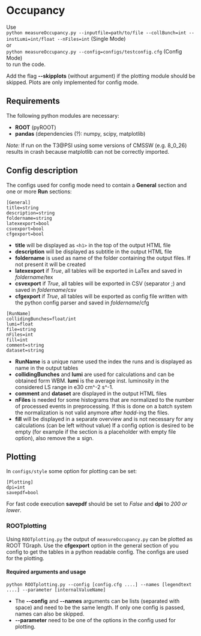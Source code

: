# Occupancy

Use    
`python measureOccupancy.py --inputfile=path/to/file --collBunch=int --instLumi=int/float --nFiles=int`  (Single Mode)  
or   
`python measureOccupancy.py --config=configs/testconfig.cfg`  (Config Mode)   
to run the code.

Add the flag __--skipplots__ (without argument) if the plotting module should be skipped. Plots are only implemented for config mode.

## Requirements
The following python modules are necessary:
* __ROOT__ (pyROOT)
* __pandas__ (dependencies (?): numpy, scipy, matplotlib)

_Note:_ If run on the T3@PSI using some versions of CMSSW (e.g. 8_0_26) results in crash because matplotlib can not be correctly imported.

## Config description
The configs used for config mode need to contain a __General__ section and one or more __Run__ sections:

    [General]
    title=string
    description=string
    foldername=string
    latexexport=bool
    csvexport=bool
    cfgexport=bool

* __title__ will be displayed as `<h1>` in the top of the output HTML file
* __description__  will be displayed as subtitle in the output HTML file
* __foldername__ is used as name of the folder containing the output files. If not present it will be created
* __latexexport__ if _True_, all tables will be exported in LaTex and saved in _foldername_/tex
* __csvexport__ if _True_, all tables will be exported in CSV (separator ;) and saved in _foldername_/csv
* __cfgexport__ if _True_, all tables will be exported as config file written with the python config parser and saved in _foldername_/cfg

```
[RunName]
collidingBunches=float/int
lumi=float
file=string
nFiles=int
fill=int
comment=string
dataset=string
```
* __RunName__ is a unique name used the index the runs and is displayed as name in the output tables
* __collidingBunches__ and __lumi__ are used for calculations and can be obtained form WBM. __lumi__ is the average inst. luminosity in the considered LS range in e30 cm^-2 s^-1.
* __comment__ and __dataset__ are displayed in the output HTML files
* __nFiles__ is needed for some histograms that are normalized to the number of processed events in preprocessing. If this is done on a batch system the normalization is not valid anymore after _hadd_-ing the files.
* __fill__ will be displayed in a separate overview and is not necessary for any calculations (can be left without value)
If a config option is desired to be empty (for example if the section is a placeholder with empty file option), also remove the __=__ sign.


## Plotting
In `configs/style` some option for plotting can be set:

```
[Plotting]
dpi=int
savepdf=bool
```

For fast code execution __savepdf__ should be set to _False_ and __dpi__ to _200 or lower_.

### ROOTplotting
Using `ROOTplotting.py` the output of `measureOccupancy.py` can be plotted as ROOT TGraph. Use the __cfgexport__ option in the general section of you config to get the tables in a python readable config. The configs are used for the plotting.

#### Required arguments and usage
`python ROOTplotting.py --config [config.cfg ....] --names [legendtext ....] --parameter [internalValueName]`   

* The __--config__ and __--names__ arguments can be lists (separated with space) and need to be the same length. If only one config is passed, names can also be skipped.
* __--parameter__ need to be one of the options in the config used for plotting.

